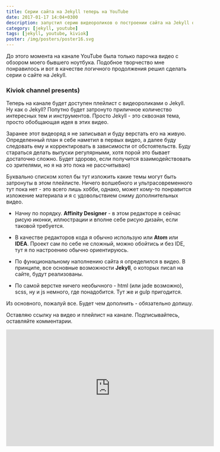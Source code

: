 ```yaml
---
title: Серии сайта на Jekyll теперь на YouTube
date: 2017-01-17 14:04+0300
description: запустил серию видеороликов о построении сайта на Jekyll от идеи до развертывания
category: [jekyll, youtube]
tags: [jekyll, youtube, kiviok]
poster: /img/posters/poster16.svg
---
```

До этого момента на канале YouTube была только парочка видео с обзором моего бывшего ноутбука. Подобное творчество мне понравилось и вот в качестве логичного продолжения решил сделать серии о сайте на Jekyll.

### Kiviok channel presents)

Теперь на канале будет доступен плейлист с видеороликами о Jekyll. Ну как о Jekyll? Попутно будет затронуто приличное количество интересных тем и инструментов. Просто Jekyll - это сквозная тема, просто обобщающая идея в этих видео.

Заранее этот видеоряд я не записывал и буду верстать его на живую. Определенный план я себе наметил в первых видео, а далее буду следовать ему и корректировать в зависимости от обстоятельств. Буду стараться делать выпуски регулярными, хотя порой это бывает достаточно сложно. Будет здорово, если получится взаимодействовать со зрителями, но я на это пока не рассчитываю)

Буквально списком хотел бы тут изложить какие темы могут быть затронуты в этом плейлисте. Ничего волшебного и ультрасовременного тут пока нет - это всего лишь хобби, однако, может кому-то понравится изложение материала и я с удовольствием сниму дополнительных видео.

- Начну по порядку. **Affinity Designer** - в этом редакторе я сейчас рисую иконки, иллюстрации и вполне себе рисую дизайн, если таковой требуется.

- В качестве редакторов кода я обычно использую или **Atom** или **IDEA**. Проект сам по себе не сложный, можно обойтись и без IDE, тут я по настроению обычно ориентируюсь.

- По функциональному наполнению сайта я определился в видео. В принципе, все основные возможности **Jekyll**, о которых писал на сайте, будут реализованы.

- По самой верстке ничего необычного - html (или jade возможно), scss, ну и js немного, где понадобится. Тут же и gulp пригодится.

Из основного, пожалуй все. Будет чем дополнить - обязательно допишу.

Оставляю ссылку на видео и плейлист на канале. Подписывайтесь, оставляйте комментарии.

<iframe width="560" height="315" src="https://www.youtube.com/embed/ZCHt6ey-hgw?list=PLiQQbsp51_qRqVEsKWXnG2WjhimnKcgOU" frameborder="0" allowfullscreen></iframe>
